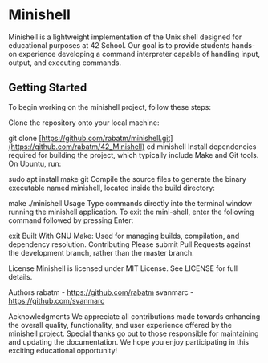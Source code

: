# Minishell
Minishell is a lightweight implementation of the Unix shell designed for educational purposes at 42 School. Our goal is to provide students hands-on experience developing a command interpreter capable of handling input, output, and executing commands.

## Getting Started
To begin working on the minishell project, follow these steps:

Clone the repository onto your local machine:

git clone [https://github.com/rabatm/minishell.git](https://github.com/rabatm/42_Minishell)
cd minishell
Install dependencies required for building the project, which typically include Make and Git tools. On Ubuntu, run:

sudo apt install make git
Compile the source files to generate the binary executable named minishell, located inside the build directory:

make
./minishell
Usage
Type commands directly into the terminal window running the minishell application. To exit the mini-shell, enter the following command followed by pressing Enter:

exit
Built With
GNU Make: Used for managing builds, compilation, and dependency resolution.
Contributing
Please submit Pull Requests against the development branch, rather than the master branch.

License
Minishell is licensed under MIT License. See LICENSE for full details.

Authors
rabatm - https://github.com/rabatm
svanmarc - https://github.com/svanmarc

Acknowledgments
We appreciate all contributions made towards enhancing the overall quality, functionality, and user experience offered by the minishell project. Special thanks go out to those responsible for maintaining and updating the documentation. We hope you enjoy participating in this exciting educational opportunity!

